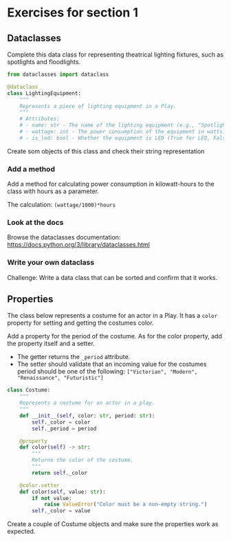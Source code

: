 # Exercises for section 1

## Dataclasses

Complete this data class for representing theatrical lighting fixtures, such as spotlights and
floodlights.

```python
from dataclasses import dataclass

@dataclass
class LightingEquipment:
    """
    Represents a piece of lighting equipment in a Play.
    """
    # Attributes:
    # - name: str - The name of the lighting equipment (e.g., "Spotlight").
    # - wattage: int - The power consumption of the equipment in watts.
    # - is_led: bool - Whether the equipment is LED (True for LED, False otherwise).
```
Create som objects of this class and check their string representation

### Add a method

Add a method for calculating power consumption in kilowatt-hours to the class with hours as
a parameter.

The calculation: ```(wattage/1000)*hours```

### Look at the docs

Browse the dataclasses documentation: https://docs.python.org/3/library/dataclasses.html

### Write your own dataclass

Challenge: Write a data class that can be sorted and confirm that it works.

## Properties

The class below represents a costume for an actor in a Play. It has a `color` property for
setting and getting the costumes color.

Add a property for the period of the costume. As for the color property, add the property itself
and a setter. 
* The getter returns the `_period` attribute. 
* The setter should validate that an incoming value for the costumes period should be one of the following: `["Victorian", "Modern", "Renaissance", "Futuristic"]`

```python
class Costume:
    """
    Represents a costume for an actor in a play.
    """
    def __init__(self, color: str, period: str):
        self._color = color
        self._period = period

    @property
    def color(self) -> str:
        """
        Returns the color of the costume.
        """
        return self._color

    @color.setter
    def color(self, value: str):
        if not value:
            raise ValueError("Color must be a non-empty string.")
        self._color = value
```
Create a couple of Costume objects and make sure the properties work as expected.